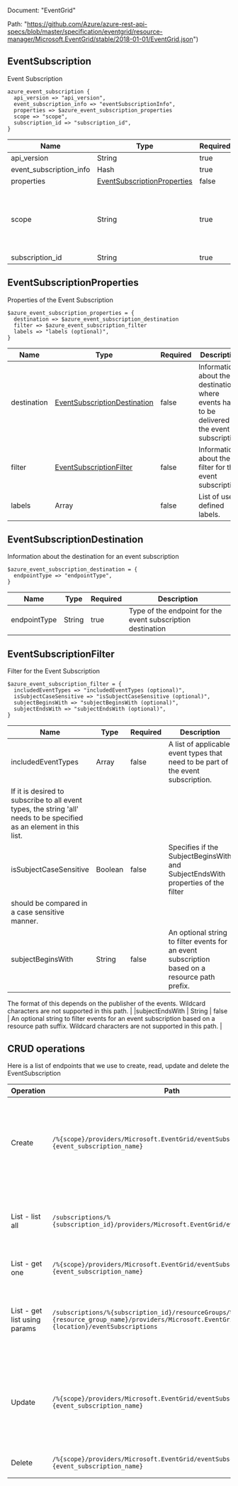 Document: "EventGrid"


Path: "https://github.com/Azure/azure-rest-api-specs/blob/master/specification/eventgrid/resource-manager/Microsoft.EventGrid/stable/2018-01-01/EventGrid.json")

## EventSubscription

Event Subscription

```puppet
azure_event_subscription {
  api_version => "api_version",
  event_subscription_info => "eventSubscriptionInfo",
  properties => $azure_event_subscription_properties
  scope => "scope",
  subscription_id => "subscription_id",
}
```

| Name        | Type           | Required       | Description       |
| ------------- | ------------- | ------------- | ------------- |
|api_version | String | true | Version of the API to be used with the client request. |
|event_subscription_info | Hash | true | Event subscription properties containing the destination and filter information |
|properties | [EventSubscriptionProperties](#eventsubscriptionproperties) | false | Properties of the event subscription |
|scope | String | true | The identifier of the resource to which the event subscription needs to be created or updated. The scope can be a subscription, or a resource group, or a top level resource belonging to a resource provider namespace, or an EventGrid topic. For example, use '/subscriptions/{subscriptionId}/' for a subscription, '/subscriptions/{subscriptionId}/resourceGroups/{resourceGroupName}' for a resource group, and '/subscriptions/{subscriptionId}/resourceGroups/{resourceGroupName}/providers/{resourceProviderNamespace}/{resourceType}/{resourceName}' for a resource, and '/subscriptions/{subscriptionId}/resourceGroups/{resourceGroupName}/providers/Microsoft.EventGrid/topics/{topicName}' for an EventGrid topic. |
|subscription_id | String | true | Subscription credentials that uniquely identify a Microsoft Azure subscription. The subscription ID forms part of the URI for every service call. |
        
## EventSubscriptionProperties

Properties of the Event Subscription

```puppet
$azure_event_subscription_properties = {
  destination => $azure_event_subscription_destination
  filter => $azure_event_subscription_filter
  labels => "labels (optional)",
}
```

| Name        | Type           | Required       | Description       |
| ------------- | ------------- | ------------- | ------------- |
|destination | [EventSubscriptionDestination](#eventsubscriptiondestination) | false | Information about the destination where events have to be delivered for the event subscription. |
|filter | [EventSubscriptionFilter](#eventsubscriptionfilter) | false | Information about the filter for the event subscription. |
|labels | Array | false | List of user defined labels. |
        
## EventSubscriptionDestination

Information about the destination for an event subscription

```puppet
$azure_event_subscription_destination = {
  endpointType => "endpointType",
}
```

| Name        | Type           | Required       | Description       |
| ------------- | ------------- | ------------- | ------------- |
|endpointType | String | true | Type of the endpoint for the event subscription destination |
        
## EventSubscriptionFilter

Filter for the Event Subscription

```puppet
$azure_event_subscription_filter = {
  includedEventTypes => "includedEventTypes (optional)",
  isSubjectCaseSensitive => "isSubjectCaseSensitive (optional)",
  subjectBeginsWith => "subjectBeginsWith (optional)",
  subjectEndsWith => "subjectEndsWith (optional)",
}
```

| Name        | Type           | Required       | Description       |
| ------------- | ------------- | ------------- | ------------- |
|includedEventTypes | Array | false | A list of applicable event types that need to be part of the event subscription. 
If it is desired to subscribe to all event types, the string 'all' needs to be specified as an element in this list. |
|isSubjectCaseSensitive | Boolean | false | Specifies if the SubjectBeginsWith and SubjectEndsWith properties of the filter 
should be compared in a case sensitive manner. |
|subjectBeginsWith | String | false | An optional string to filter events for an event subscription based on a resource path prefix.
The format of this depends on the publisher of the events. 
Wildcard characters are not supported in this path. |
|subjectEndsWith | String | false | An optional string to filter events for an event subscription based on a resource path suffix.
Wildcard characters are not supported in this path. |



## CRUD operations

Here is a list of endpoints that we use to create, read, update and delete the EventSubscription

| Operation | Path | Verb | Description | OperationID |
| ------------- | ------------- | ------------- | ------------- | ------------- |
|Create|`/%{scope}/providers/Microsoft.EventGrid/eventSubscriptions/%{event_subscription_name}`|Put|Asynchronously creates a new event subscription or updates an existing event subscription based on the specified scope.|EventSubscriptions_CreateOrUpdate|
|List - list all|`/subscriptions/%{subscription_id}/providers/Microsoft.EventGrid/eventSubscriptions`|Get|List all aggregated global event subscriptions under a specific Azure subscription|EventSubscriptions_ListGlobalBySubscription|
|List - get one|`/%{scope}/providers/Microsoft.EventGrid/eventSubscriptions/%{event_subscription_name}`|Get|Get properties of an event subscription|EventSubscriptions_Get|
|List - get list using params|`/subscriptions/%{subscription_id}/resourceGroups/%{resource_group_name}/providers/Microsoft.EventGrid/locations/%{location}/eventSubscriptions`|Get|List all event subscriptions from the given location under a specific Azure subscription and resource group|EventSubscriptions_ListRegionalByResourceGroup|
|Update|`/%{scope}/providers/Microsoft.EventGrid/eventSubscriptions/%{event_subscription_name}`|Put|Asynchronously creates a new event subscription or updates an existing event subscription based on the specified scope.|EventSubscriptions_CreateOrUpdate|
|Delete|`/%{scope}/providers/Microsoft.EventGrid/eventSubscriptions/%{event_subscription_name}`|Delete|Delete an existing event subscription|EventSubscriptions_Delete|
